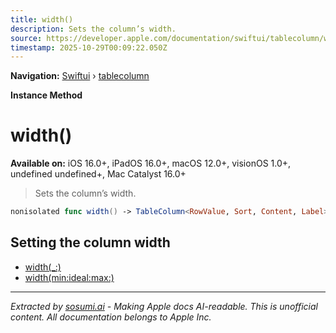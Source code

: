 ```yaml
---
title: width()
description: Sets the column’s width.
source: https://developer.apple.com/documentation/swiftui/tablecolumn/width()
timestamp: 2025-10-29T00:09:22.050Z
---
```


**Navigation:** [Swiftui](/documentation/swiftui) › [tablecolumn](/documentation/swiftui/tablecolumn)

**Instance Method**

# width()

**Available on:** iOS 16.0+, iPadOS 16.0+, macOS 12.0+, visionOS 1.0+, undefined undefined+, Mac Catalyst 16.0+

> Sets the column’s width.

```swift
nonisolated func width() -> TableColumn<RowValue, Sort, Content, Label>
```

## Setting the column width

- [width(_:)](/documentation/swiftui/tablecolumn/width(_:))
- [width(min:ideal:max:)](/documentation/swiftui/tablecolumn/width(min:ideal:max:))

---

*Extracted by [sosumi.ai](https://sosumi.ai) - Making Apple docs AI-readable.*
*This is unofficial content. All documentation belongs to Apple Inc.*
